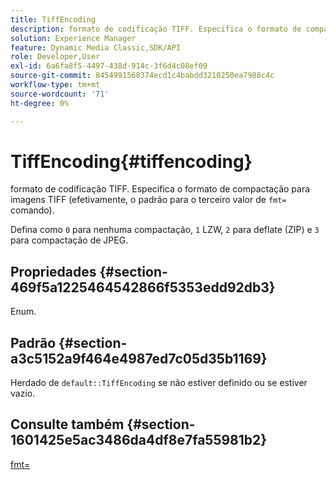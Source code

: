 ```yaml
---
title: TiffEncoding
description: formato de codificação TIFF. Especifica o formato de compactação para imagens TIFF (efetivamente o padrão para o terceiro valor do comando fmt= ).
solution: Experience Manager
feature: Dynamic Media Classic,SDK/API
role: Developer,User
exl-id: 6a6fa8f5-4497-438d-914c-3f6d4c08ef09
source-git-commit: 8454991568374ecd1c4babdd3210250ea7988c4c
workflow-type: tm+mt
source-wordcount: '71'
ht-degree: 0%

---
```


# TiffEncoding{#tiffencoding}

formato de codificação TIFF. Especifica o formato de compactação para imagens TIFF (efetivamente, o padrão para o terceiro valor de `fmt=` comando).

Defina como `0` para nenhuma compactação, `1` LZW, `2` para deflate (ZIP) e `3` para compactação de JPEG.

## Propriedades {#section-469f5a1225464542866f5353edd92db3}

Enum.

## Padrão {#section-a3c5152a9f464e4987ed7c05d35b1169}

Herdado de `default::TiffEncoding` se não estiver definido ou se estiver vazio.

## Consulte também {#section-1601425e5ac3486da4df8e7fa55981b2}

[fmt=](../../../../../ir-api/http-protocol/image-rendering-api-ref/c-ir-http-protocol-ref/c-ir-http-protocol-command-reference/r-ir-fmt.md#reference-4c743f67d56b47c5b774fcc900ff758c)
